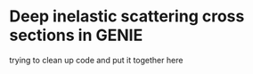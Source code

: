 # Deep inelastic scattering cross sections in GENIE

trying to clean up code and put it together here
